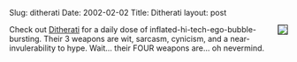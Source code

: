 Slug: ditherati
Date: 2002-02-02
Title: Ditherati
layout: post

<img align="right" border="1" src="http://media.redmonk.net/images/ditheratiDave.jpg" />
Check out <a href="http://www.ditherati.com/">Ditherati</a> for a daily dose of inflated-hi-tech-ego-bubble-bursting. Their 3 weapons are  wit, sarcasm, cynicism, and a near-invulerability to hype. Wait... their FOUR weapons are... oh nevermind.
